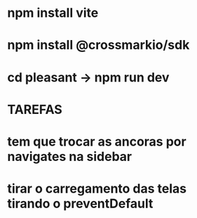 # npm install vite
# npm install @crossmarkio/sdk
# cd pleasant -> npm run dev

# TAREFAS
# tem que trocar as ancoras por navigates na sidebar
# tirar o carregamento das telas tirando o preventDefault